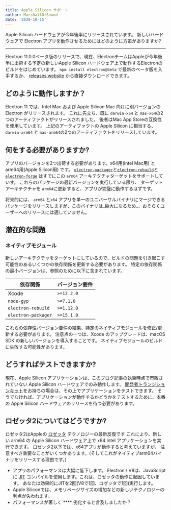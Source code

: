 ```yaml
---
title: Apple Silicon サポート
author: MarshallOfSound
date: '2020-10-15'
---
```


Apple Silicon ハードウェアが今年後半にリリースされています。 新しいハードウェアで Electron アプリを動作させるためにはどのように方策がありますか?

---

Electron 11.0.0ベータ版のリリースで、現在、ElectronチームはAppleが今年後半に出荷する予定の新しいApple Silicon ハードウェア上で動作するElectronのビルドをはじめています。 `npm install electron@beta` で最新のベータ版を入手するか、 [releases website](https://electronjs.org/releases/stable) から直接ダウンロードできます。

## どのように動作しますか？

Electron 11 では、Intel Mac および Apple Silicon Mac 向けに別バージョンの Electron がリリースされます。 これに先立ち、既に `darwin-x64` と `mas-x64`の2つのアーティファクトがリリースされました。 後者はMac App Storeの互換性を使用しています。 上記のアーティファクトの Apple Silicon に相当する、 `darwin-arm64` と `mas-arm64`の2つのアーティファクトをリリースしています。

## 何をする必要がありますか?

アプリのバージョンを2つ出荷する必要があります。x64用(Intel Mac用) とarm64用(Apple Silicon用) です。 [`electron-packager`](https://github.com/electron/electron-packager/)と[`electron-rebuild`](https://github.com/electron/electron-rebuild/)と [`electron-forge`](https://github.com/electron-userland/electron-forge/) はすでにこの `arm64` アーキテクチャターゲットをサポートしていす。 これらのパッケージの最新バージョンを実行している限り、 ターゲットアーキテクチャを `arm64`に更新すると、アプリが完璧に動作するはずです。

将来的には、 `arm64` と`x64` アプリを単一のユニバーサルバイナリにマージできるパッケージをリリースしますが、このバイナリは_巨大になるため_、おそらくユーザーへのリリースには適していません。

## 潜在的な問題

### ネイティブモジュール

新しいアーキテクチャをターゲットにしているので、ビルドの問題を引き起こす可能性のあるいくつかの依存関係を更新する必要があります。 特定の依存関係の最小バージョンは、参照のために以下に含まれています。

| 依存関係                | バージョン要件       |
| ------------------- | ------------- |
| Xcode               | `>=12.2.0` |
| `node-gyp`          | `>=7.1.0`  |
| `electron-rebuild`  | `>=1.12.0` |
| `electron-packager` | `>=15.1.0` |

これらの依存性バージョン要件の結果、特定のネイティブモジュールを修正/更新する必要があります。  注意点の一つは、Xcode のアップグレードは、macOS SDK の新しいバージョンを導入することです。 ネイティブモジュールのビルドに失敗する可能性があります。


## どうすればテストできますか?

現在、Apple Silicon アプリケーションは、このブログ記事の執筆時点で市販されていない Apple Silicon ハードウェアでのみ動作します。 [開発者トランジションキット](https://developer.apple.com/programs/universal/)をお持ちの場合は、その上でアプリケーションをテストできます。 そうでなければ、アプリケーションが動作するかどうかをテストするために、本番の Apple Silicon ハードウェアのリリースを待つ必要があります。

## ロゼッタ2についてはどうですか?

ロゼッタ2はAppleの [ロゼッタ](https://en.wikipedia.org/wiki/Rosetta_(software)) テクノロジーの最新反復です これにより、新しい arm64 の Apple Silicon ハードウェア上で x64 Intel アプリケーションを実行できます。 ロゼッタ2以下では、x64アプリが動作すると考えていますが、 注意すべき重要なことがいくつかあります。(そしてこれがネイティブarm64バイナリをリリースする理由です。)

* アプリのパフォーマンスは大幅に低下します。 Electron / V8は、JavaScriptに [JIT](https://en.wikipedia.org/wiki/Just-in-time_compilation) コンパイルを使用します。これは、ロゼッタの動作に起因しています。 あなたは効果的にJITを2回(V8で1回、ロゼッタで1回)実行します。
* Apple Siliconでは、メモリページサイズの増加などの新しいテクノロジーの利点が失われます。
* パフォーマンスが著しく **** 劣化すると言及しましたか？
